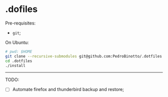 # .dofiles

Pre-requisites:
- `git`;

On Ubuntu:

```bash
# pwd: $HOME
git clone --recursive-submodules git@github.com:PedroBinotto/.dotfiles.git
cd .dotfiles
./install
```

---

TODO:
- [ ] Automate firefox and thunderbird backup and restore;
